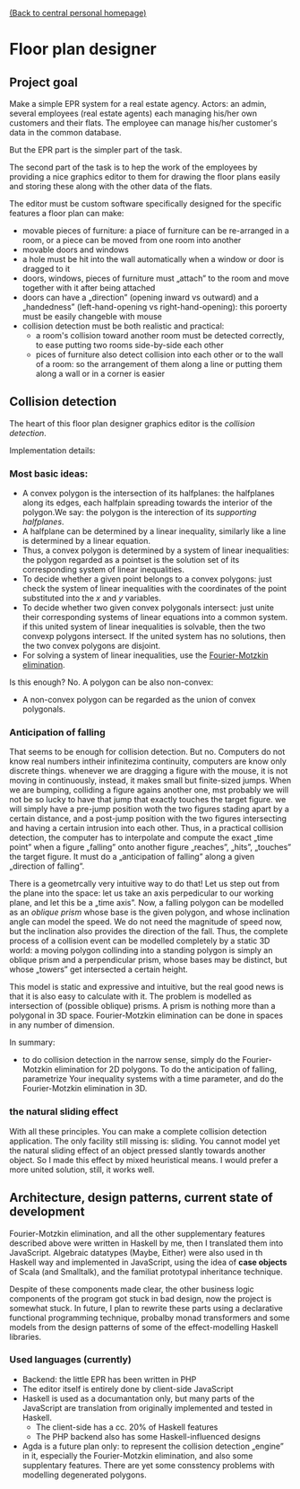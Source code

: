 [(Back to central personal homepage)](https://alignalghii.github.io)

# Floor plan designer

## Project goal

Make a simple EPR system for a real estate agency. Actors: an admin, several employees (real estate agents) each managing his/her own customers and their flats. The employee can manage his/her customer's data in the common database.

But the EPR part is the simpler part of the task.

The second part of the task is to hep the work of the employees by providing a nice graphics editor to them for drawing the floor plans easily and storing these along with the other data of the flats.

The editor must be custom software specifically designed for the specific features a floor plan can make:

- movable pieces of furniture: a piace of furniture can be re-arranged in a room, or a piece can be moved from one room into another
- movable doors and windows
- a hole must be hit into the wall automatically when a window or door is dragged to it
- doors, windows, pieces of furniture must „attach” to the room and move together with it after being attached
- doors can have a „direction” (opening inward vs outward) and a „handedness” (left-hand-opening vs right-hand-opening): this poroerty must be easily changeble with mouse
- collision detection must be both realistic and practical:
    - a room's collision toward another room must be detected correctly, to ease putting two rooms side-by-side each other
    - pices of furniture also detect collision into each other or to the wall of a room: so the arrangement of them along a line or putting them along a wall or in a corner is easier

## Collision detection

The heart of this floor plan designer graphics editor is the *collision detection*.

Implementation details:

### Most basic ideas:

- A convex polygon is the intersection of its halfplanes: the halfplanes along its edges, each halfplain spreading towards the interior of the polygon.We say: the polygon is the interection of its *supporting halfplanes*.
- A halfplane can be determined by a linear inequality, similarly like a line is determined by a linear equation.
- Thus, a convex polygon is determined by a system of linear inequalities: the polygon regarded as a pointset is the solution set of its corresponding system of linear inequalities.
- To decide whether a given point belongs to a convex polygons: just check the system of linear inequalities with the coordinates of the point substituted into the *x* and *y* variables.
- To decide whether two given convex polygonals intersect: just unite their corresponding systems of linear equations into a common system. if this united system of linear inequalities is solvable, then the two convexp polygons intersect. If the united system has no solutions, then the two convex polygons are disjoint.
- For solving a system of linear inequalities, use the [Fourier-Motzkin elimination](https://en.wikipedia.org/wiki/Fourier%E2%80%93Motzkin_elimination).

Is this enough? No. A polygon can be also non-convex:

- A non-convex polygon can be regarded as the union of convex polygonals.

### Anticipation of falling

That seems to be enough for collision detection. But no. Computers do not know real numbers intheir infinitezima continuity, computers are know only discrete things. whenever we are dragging a figure with the mouse, it is not moving in continuously, instead, it makes small but finite-sized jumps. When we are bumping, colliding a figure agains another one, mst probably we will not be so lucky to have that jump that exactly touches the target figure. we will simply have a pre-jump position woth the two figures stading apart by a certain distance, and a post-jump position with the two figures intersecting and having a certain intrusion into each other. Thus, in a practical collision detection, the computer has to interpolate and compute the exact „time point” when a figure „falling” onto another figure „reaches”, „hits”, „touches” the target figure. It must do a „anticipation of falling” along a given „direction of falling”.

There is a geometrcally very intuitive way to do that! Let us step out from the plane into the space: let us take an axis perpedicular to our working plane, and let this be a „time axis”. Now, a falling polygon can be modelled as an *oblique prism* whose base is the given polygon, and whose inclination angle can model the speed. We do not need the magnitude of speed now, but the inclination also provides the direction of the fall. Thus, the complete process of a collision event can be modelled completely by a static 3D world: a moving polygon collinding into a standing polygon is simply an oblique prism  and a perpendicular prism, whose bases may be distinct, but whose „towers” get intersected a certain height.

This model is static and expressive and intuitive, but the real good news is that it is also easy to calculate with it. The problem is modelled as intersection of (possible oblique) prisms. A prism is nothing more than a polygonal in 3D space. Fourier-Motzkin elimination can be done in spaces in any number of dimension.

In summary:

* to do collision detection in the narrow sense, simply do the Fourier-Motzkin elimination for 2D polygons. To do the anticipation of falling, parametrize Your inequality systems with a time parameter, and do the Fourier-Motzkin elimination in 3D.

### the natural sliding effect

With all these principles. You can make a complete collision detection application. The only facility still missing is: sliding. You cannot model yet the natural sliding effect of an object pressed slantly towards another object. So I made this effect by mixed heuristical means. I would prefer a more united solution, still, it works well.

## Architecture, design patterns, current state of development

Fourier-Motzkin elimination, and all the other supplementary features described above were written in Haskell by me, then I translated them into JavaScript. Algebraic datatypes (Maybe, Either) were also used in th Haskell way and implemented in JavaScript, using the idea of **case objects** of Scala (and Smalltalk), and the familiat prototypal inheritance technique.

Despite of these components made clear, the other business logic components of the program got stuck in bad design, now the project is somewhat stuck. In future, I plan to rewrite these parts using a declarative functional programming technique, probalby monad transformers and some models from the design patterns of some of the effect-modelling Haskell  libraries.

### Used languages (currently)

- Backend: the little EPR has been written in PHP
- The editor itself is entirely done by client-side JavaScript
- Haskell is used as a documantation only, but many parts of the JavaScript are translation from originally implemented and tested in Haskell.
    - The client-side has a cc. 20% of Haskell features
    - The PHP backend also has some Haskell-influenced designs
- Agda is a future plan only: to represent the collision detection „engine” in it, especially the Fourier-Motzkin elimination, and also some supplentary features. There are yet some consstency problems with modelling degenerated polygons.
